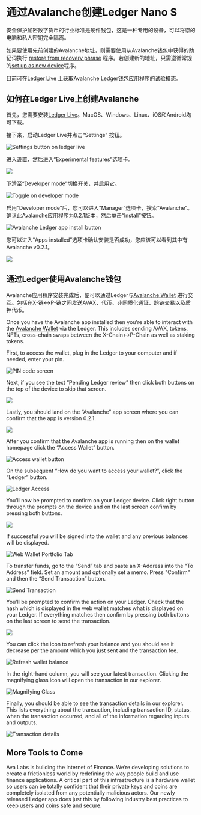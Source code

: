 # 通过Avalanche创建Ledger Nano S

安全保护加密数字货币的行业标准是硬件钱包，这是一种专用的设备，可以将您的电脑和私人密钥完全隔离。

如果要使用先前创建的Avalanche地址，则需要使用从Avalanche钱包中获得的助记词执行 [restore from recovery phrase](https://support.ledger.com/hc/en-us/articles/360005434914) 程序。若创建新的地址，只需遵循常规的[set up as new device](https://support.ledger.com/hc/en-us/articles/360000613793-Set-up-as-new-device)程序。

目前可在[Ledger Live](https://www.ledger.com/ledger-live) 上获取Avalanche Ledger钱包应用程序的试验模态。

## 如何在Ledger Live上创建Avalanche

首先，您需要安装[Ledger Live]([https://www.ledger.com/ledger-live](https://www.ledger.com/ledger-live))。MacOS、Windows、Linux、iOS和Android均可下载。

接下来，启动Ledger Live并点击“Settings” 按钮。

![Settings button on ledger live](https://miro.medium.com/max/3052/1*lMnVGJneUAqgRvZBIDv_rA.png)

进入设置，然后进入“Experimental features”选项卡。 

![](https://miro.medium.com/max/4072/1*HrSweaL-kelTl47QRt38iA.png)

下滑至“Developer mode”切换开关，并启用它。

![Toggle on developer mode](https://miro.medium.com/max/2908/1*qdte7MSvSZdfqfCIUMNp2Q.png)

启用“Developer mode”后，您可以进入“Manager”选项卡，搜索“Avalanche”。确认此Avalanche应用程序为0.2.1版本，然后单击“Install”按钮。

![Avalanche Ledger app install button](https://miro.medium.com/max/4040/1*rGFrSBEfxRlIkc-k7hS2Vg.png)

您可以进入“Apps installed”选项卡确认安装是否成功，您应该可以看到其中有Avalanche v0.2.1。

![](https://miro.medium.com/max/3020/1*qBSuxqY52-wxWfM-w1YR_w.png)

## 通过Ledger使用Avalanche钱包

Avalanche应用程序安装完成后，便可以通过Ledger与[Avalanche Wallet](https://wallet.avax.network/) 进行交互。包括在X-链<->P-链之间发送AVAX、代币、非同质化通证、跨链交易以及质押代币。

Once you have the Avalanche app installed then you’re able to interact with the [Avalanche Wallet](https://wallet.avax.network/) via the Ledger. This includes sending AVAX, tokens, NFTs, cross-chain swaps between the X-Chain&lt;-&gt;P-Chain as well as staking tokens.

First, to access the wallet, plug in the Ledger to your computer and if needed, enter your pin.

![PIN code screen](https://miro.medium.com/max/1852/1*A_1VgMMLeJCYzNst6tdq9A.jpeg)

Next, if you see the text “Pending Ledger review” then click both buttons on the top of the device to skip that screen.

![](https://miro.medium.com/max/1820/1*OxLbAWq5hzjC6P1SmiCqmg.jpeg)

Lastly, you should land on the “Avalanche” app screen where you can confirm that the app is version 0.2.1.

![](https://miro.medium.com/max/1802/1*Qevjy6nhw5UM0ufvxIL_qg.jpeg)

After you confirm that the Avalanche app is running then on the wallet homepage click the “Access Wallet” button.

![Access wallet button](https://miro.medium.com/max/2364/1*SC1uM5xFybz3lfPiKwOHUw.png)

On the subsequent “How do you want to access your wallet?”, click the “Ledger” button.

![Ledger Access](../../../.gitbook/assets/ledger-access.png)

You’ll now be prompted to confirm on your Ledger device. Click right button through the prompts on the device and on the last screen confirm by pressing both buttons.

![](https://miro.medium.com/max/3828/1*xpNt2ajcTdEivDr4xEedQQ.png)

If successful you will be signed into the wallet and any previous balances will be displayed.

![Web Wallet Portfolio Tab](../../../.gitbook/assets/web-wallet-portfolio-tab.png)

To transfer funds, go to the “Send” tab and paste an X-Address into the “To Address” field. Set an amount and optionally set a memo. Press "Confirm" and then the “Send Transaction” button.

![Send Transaction](../../../.gitbook/assets/send-transaction.png)

You’ll be prompted to confirm the action on your Ledger. Check that the hash which is displayed in the web wallet matches what is displayed on your Ledger. If everything matches then confirm by pressing both buttons on the last screen to send the transaction.

![](https://miro.medium.com/max/2932/1*XI8fzBRpDr0PXcuVQPHLvQ.png)

You can click the icon to refresh your balance and you should see it decrease per the amount which you just sent and the transaction fee.

![Refresh wallet balance](../../../.gitbook/assets/refresh-wallet-balance.png)

In the right-hand column, you will see your latest transaction. Clicking the magnifying glass icon will open the transaction in our explorer.

![Magnifying Glass](../../../.gitbook/assets/magnifying-glass.png)

Finally, you should be able to see the transaction details in our explorer. This lists everything about the transaction, including transaction ID, status, when the transaction occurred, and all of the information regarding inputs and outputs.

![Transaction details](../../../.gitbook/assets/transaction-details.png)

## More Tools to Come <a id="135b"></a>

Ava Labs is building the Internet of Finance. We’re developing solutions to create a frictionless world by redefining the way people build and use finance applications. A critical part of this infrastructure is a hardware wallet so users can be totally confident that their private keys and coins are completely isolated from any potentially malicious actors. Our newly released Ledger app does just this by following industry best practices to keep users and coins safe and secure.

<!--stackedit_data:
eyJoaXN0b3J5IjpbLTEyMTYyNzIxNl19
-->